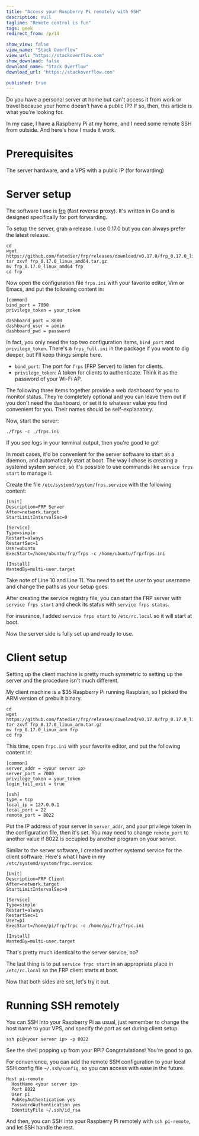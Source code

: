 ```yaml
---
title: "Access your Raspberry Pi remotely with SSH"
description: null
tagline: "Remote control is fun"
tags: geek
redirect_from: /p/14

show_view: false
view_name: "Stack Overflow"
view_url: "https://stackoverflow.com"
show_download: false
download_name: "Stack Overflow"
download_url: "https://stackoverflow.com"

published: true
---
```


Do you have a personal server at home but can't access it from work or travel because your home doesn't have a public IP? If so, then, this article is what you're looking for.

In my case, I have a Raspberry Pi at my home, and I need some remote SSH from outside. And here's how I made it work.

# Prerequisites

The server hardware, and a VPS with a public IP (for forwarding)

# Server setup

The software I use is [frp][1] (**f**ast **r**everse **p**roxy). It's written in Go and is designed specifically for port forwarding.

To setup the server, grab a release. I use 0.17.0 but you can always prefer the latest release.

```shell
cd
wget https://github.com/fatedier/frp/releases/download/v0.17.0/frp_0.17.0_linux_amd64.tar.gz
tar zxvf frp_0.17.0_linux_amd64.tar.gz
mv frp_0.17.0_linux_amd64 frp
cd frp
```

Now open the configuration file `frps.ini` with your favorite editor, Vim or Emacs, and put the following content in:

```text
[common]
bind_port = 7000
privilege_token = your_token

dashboard_port = 8080
dashboard_user = admin
dashboard_pwd = password
```

In fact, you only need the top two configuration items, `bind_port` and `privilege_token`. There's a `frps_full.ini` in the package if you want to dig deeper, but I'll keep things simple here.

- `bind_port`: The port for `frps` (FRP Server) to listen for clients.
- `privilege_token`: A token for clients to authenticate. Think it as the password of your Wi-Fi AP.

The following three items together provide a web dashboard for you to monitor status. They're completely optional and you can leave them out if you don't need the dashboard, or set it to whatever value you find convenient for you. Their names should be self-explanatory.

Now, start the server:

```shell
./frps -c ./frps.ini
```

If you see logs in your terminal output, then you're good to go!

In most cases, it'd be convenient for the server software to start as a daemon, and automatically start at boot. The way I chose is creating a systemd system service, so it's possible to use commands like `service frps start` to manage it.

Create the file `/etc/systemd/system/frps.service` with the following content:

```text
[Unit]
Description=FRP Server
After=network.target
StartLimitIntervalSec=0

[Service]
Type=simple
Restart=always
RestartSec=1
User=ubuntu
ExecStart=/home/ubuntu/frp/frps -c /home/ubuntu/frp/frps.ini

[Install]
WantedBy=multi-user.target
```

Take note of Line 10 and Line 11. You need to set the user to your username and change the paths as your setup goes.

After creating the service registry file, you can start the FRP server with `service frps start` and check its status with `service frps status`.

For insurance, I added `service frps start` to `/etc/rc.local` so it will start at boot.

Now the server side is fully set up and ready to use.

# Client setup

Setting up the client machine is pretty much symmetric to setting up the server and the procedure isn't much different.

My client machine is a $35 Raspberry Pi running Raspbian, so I picked the ARM version of prebuilt binary.

```shell
cd
wget https://github.com/fatedier/frp/releases/download/v0.17.0/frp_0.17.0_linux_arm.tar.gz
tar zxvf frp_0.17.0_linux_arm.tar.gz
mv frp_0.17.0_linux_arm frp
cd frp
```

This time, open `frpc.ini` with your favorite editor, and put the following content in:

```text
[common]
server_addr = <your server ip>
server_port = 7000
privilege_token = your_token
login_fail_exit = true

[ssh]
type = tcp
local_ip = 127.0.0.1
local_port = 22
remote_port = 8022
```

Put the IP address of your server in `server_addr`, and your privilege token in the configuration file, then it's set. You may need to change `remote_port` to another value if 8022 is occupied by another program on your server.

Similar to the server software, I created another systemd service for the client software. Here's what I have in my `/etc/systemd/system/frpc.service`:

```text
[Unit]
Description=FRP Client
After=network.target
StartLimitIntervalSec=0

[Service]
Type=simple
Restart=always
RestartSec=1
User=pi
ExecStart=/home/pi/frp/frpc -c /home/pi/frp/frpc.ini

[Install]
WantedBy=multi-user.target
```

That's pretty much identical to the server service, no?

The last thing is to put `service frpc start` in an appropriate place in `/etc/rc.local` so the FRP client starts at boot.

Now that both sides are set, let's try it out.

# Running SSH remotely

You can SSH into your Raspberry Pi as usual, just remember to change the host name to your VPS, and specify the port as set during client setup.

```shell
ssh pi@<your server ip> -p 8022
```

See the shell popping up from your RPi? Congratulations! You're good to go.

For convenience, you can add the remote SSH configuration to your local SSH config file `~/.ssh/config`, so you can access with ease in the future.

```text
Host pi-remote
  HostName <your server ip>
  Port 8022
  User pi
  PubKeyAuthentication yes
  PasswordAuthentication yes
  IdentityFile ~/.ssh/id_rsa
```

And then, you can SSH into your Raspberry Pi remotely with `ssh pi-remote`, and let SSH handle the rest.


  [1]: https://github.com/fatedier/frp
